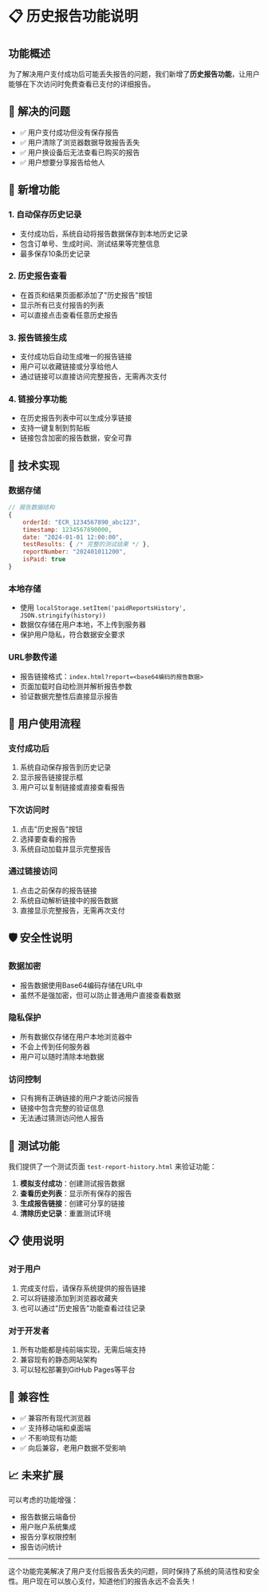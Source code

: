 # 📋 历史报告功能说明

## 功能概述

为了解决用户支付成功后可能丢失报告的问题，我们新增了**历史报告功能**，让用户能够在下次访问时免费查看已支付的详细报告。

## 🎯 解决的问题

- ✅ 用户支付成功但没有保存报告
- ✅ 用户清除了浏览器数据导致报告丢失
- ✅ 用户换设备后无法查看已购买的报告
- ✅ 用户想要分享报告给他人

## 🚀 新增功能

### 1. 自动保存历史记录
- 支付成功后，系统自动将报告数据保存到本地历史记录
- 包含订单号、生成时间、测试结果等完整信息
- 最多保存10条历史记录

### 2. 历史报告查看
- 在首页和结果页面都添加了"历史报告"按钮
- 显示所有已支付报告的列表
- 可以直接点击查看任意历史报告

### 3. 报告链接生成
- 支付成功后自动生成唯一的报告链接
- 用户可以收藏链接或分享给他人
- 通过链接可以直接访问完整报告，无需再次支付

### 4. 链接分享功能
- 在历史报告列表中可以生成分享链接
- 支持一键复制到剪贴板
- 链接包含加密的报告数据，安全可靠

## 🔧 技术实现

### 数据存储
```javascript
// 报告数据结构
{
    orderId: "ECR_1234567890_abc123",
    timestamp: 1234567890000,
    date: "2024-01-01 12:00:00",
    testResults: { /* 完整的测试结果 */ },
    reportNumber: "202401011200",
    isPaid: true
}
```

### 本地存储
- 使用 `localStorage.setItem('paidReportsHistory', JSON.stringify(history))`
- 数据仅存储在用户本地，不上传到服务器
- 保护用户隐私，符合数据安全要求

### URL参数传递
- 报告链接格式：`index.html?report=<base64编码的报告数据>`
- 页面加载时自动检测并解析报告参数
- 验证数据完整性后直接显示报告

## 📱 用户使用流程

### 支付成功后
1. 系统自动保存报告到历史记录
2. 显示报告链接提示框
3. 用户可以复制链接或直接查看报告

### 下次访问时
1. 点击"历史报告"按钮
2. 选择要查看的报告
3. 系统自动加载并显示完整报告

### 通过链接访问
1. 点击之前保存的报告链接
2. 系统自动解析链接中的报告数据
3. 直接显示完整报告，无需再次支付

## 🛡️ 安全性说明

### 数据加密
- 报告数据使用Base64编码存储在URL中
- 虽然不是强加密，但可以防止普通用户直接查看数据

### 隐私保护
- 所有数据仅存储在用户本地浏览器中
- 不会上传到任何服务器
- 用户可以随时清除本地数据

### 访问控制
- 只有拥有正确链接的用户才能访问报告
- 链接中包含完整的验证信息
- 无法通过猜测访问他人报告

## 🧪 测试功能

我们提供了一个测试页面 `test-report-history.html` 来验证功能：

1. **模拟支付成功**：创建测试报告数据
2. **查看历史列表**：显示所有保存的报告
3. **生成报告链接**：创建可分享的链接
4. **清除历史记录**：重置测试环境

## 📋 使用说明

### 对于用户
1. 完成支付后，请保存系统提供的报告链接
2. 可以将链接添加到浏览器收藏夹
3. 也可以通过"历史报告"功能查看过往记录

### 对于开发者
1. 所有功能都是纯前端实现，无需后端支持
2. 兼容现有的静态网站架构
3. 可以轻松部署到GitHub Pages等平台

## 🔄 兼容性

- ✅ 兼容所有现代浏览器
- ✅ 支持移动端和桌面端
- ✅ 不影响现有功能
- ✅ 向后兼容，老用户数据不受影响

## 📈 未来扩展

可以考虑的功能增强：
- 报告数据云端备份
- 用户账户系统集成
- 报告分享权限控制
- 报告访问统计

---

这个功能完美解决了用户支付后报告丢失的问题，同时保持了系统的简洁性和安全性。用户现在可以放心支付，知道他们的报告永远不会丢失！
